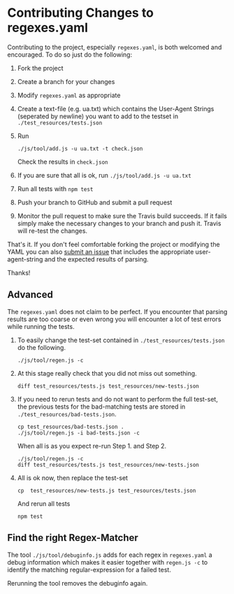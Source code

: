 # Contributing Changes to regexes.yaml

Contributing to the project, especially `regexes.yaml`, is both welcomed and encouraged. To do so just do the following:

1. Fork the project

2. Create a branch for your changes

3. Modify `regexes.yaml` as appropriate

4. Create a text-file (e.g. ua.txt) which contains the User-Agent Strings (seperated by newline) you want to add to the testset in `./test_resources/tests.json`

5. Run

       ./js/tool/add.js -u ua.txt -t check.json
       
   Check the results in `check.json`

6. If you are sure that all is ok, run
   `./js/tool/add.js -u ua.txt`

7. Run all tests with `npm test` 

8. Push your branch to GitHub and submit a pull request

9. Monitor the pull request to make sure the Travis build succeeds. If it fails simply make the necessary changes to your branch and push it. Travis will re-test the changes.

That's it. If you don't feel comfortable forking the project or modifying the YAML you can also [submit an issue](https://github.com/commenthol/ua-parser2/issues) that includes the appropriate user-agent-string and the expected results of parsing.

Thanks!


## Advanced

The `regexes.yaml` does not claim to be perfect.
If you encounter that parsing results are too coarse or even wrong you will encounter a lot of test errors while running the tests.

1. To easily change the test-set contained in `./test_resources/tests.json` do the following.

       ./js/tool/regen.js -c

2. At this stage really check that you did not miss out something. 

       diff test_resources/tests.js test_resources/new-tests.json

3. If you need to rerun tests and do not want to perform the full test-set, the previous tests for the bad-matching tests are stored in `./test_resources/bad-tests.json`. 

       cp test_resources/bad-tests.json .
       ./js/tool/regen.js -i bad-tests.json -c

   When all is as you expect re-run Step 1. and Step 2.

       ./js/tool/regen.js -c
       diff test_resources/tests.js test_resources/new-tests.json
        
4. All is ok now, then replace the test-set

       cp  test_resources/new-tests.js test_resources/tests.json

   And rerun all tests
       
       npm test

## Find the right Regex-Matcher

The tool `./js/tool/debuginfo.js` adds for each regex in `regexes.yaml` a debug information which makes it easier together with `regen.js -c` to identify the matching regular-expression for a failed test.

Rerunning the tool removes the debuginfo again. 

